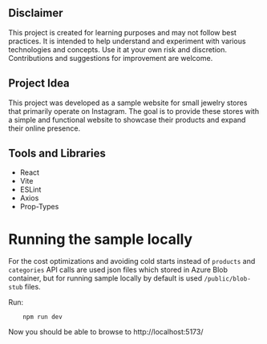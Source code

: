 ## Disclaimer

This project is created for learning purposes and may not follow best practices. It is intended to help understand and experiment with various technologies and concepts. Use it at your own risk and discretion. Contributions and suggestions for improvement are welcome.

## Project Idea

This project was developed as a sample website for small jewelry stores that primarily operate on Instagram. The goal is to provide these stores with a simple and functional website to showcase their products and expand their online presence.

## Tools and Libraries

- React
- Vite
- ESLint
- Axios
- Prop-Types

# Running the sample locally

For the cost optimizations and avoiding cold starts instead of `products` and `categories` API calls are used json files which stored in Azure Blob container, but for running sample locally by default is used `/public/blob-stub` files.

Run:
```
    npm run dev
```
Now you should be able to browse to http://localhost:5173/
